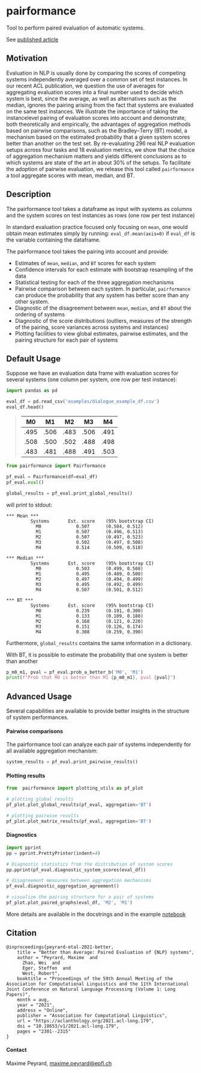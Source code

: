 # pairformance
Tool to perform paired evaluation of automatic systems.

See [published article](https://aclanthology.org/2021.acl-long.179/)

## Motivation

Evaluation in NLP is usually done by comparing the scores of competing systems independently averaged over a common set of test instances. 
In our recent ACL publication, we question the use of averages for aggregating evaluation scores into a final number used to decide which system is best, 
since the average, as well as alternatives such as the median, ignores the pairing arising from the fact that systems are evaluated on the same test instances. 
We illustrate the importance of taking the instancelevel pairing of evaluation scores into account and demonstrate, both theoretically and empirically, 
the advantages of aggregation methods based on pairwise comparisons, such as the Bradley–Terry (BT) model, a mechanism based on the estimated probability 
that a given system scores better than another on the test set. 
By re-evaluating 296 real NLP evaluation setups across four tasks and 18 evaluation metrics, 
we show that the choice of aggregation mechanism matters and yields different conclusions as to which systems are state of the art in about 30% of the setups.
To facilitate the adoption of pairwise evaluation, we release this tool called `pairformance` a tool aggregate scores with mean, median, and BT.

## Description

The pairformance tool takes a dataframe  as input with systems as columns
and the system scores on test instances as rows (one row per test instance)

In standard evaluation practice focused only focusing on `mean`, one would obtain 
mean estimates simply by running: `eval_df.mean(axis=0)` if `eval_df` is the variable 
containing the dataframe.

The pairformance tool takes the pairing into account and provide:
- Estimates of `mean`, `median`, and `BT` scores for each system
- Confidence intervals for each estimate with bootstrap resampling of the data
- Statistical testing for each of the three aggregation mechanisms
- Pairwise comparison between each system. In particular, `pairformance` can produce the probability that any system has better score than any other system.
- Diagnostic of the disagreement between `mean`, `median`, and `BT` about the ordering of systems
- Diagnostic of the score distributions (outliers, measures of the strength of the pairing, score variances across systems and instances)
- Plotting facilities to view global estimates, pairwise estimates, and the pairing structure for each pair of systems

## Default Usage

Suppose we have an evaluation data frame with evaluation scores for several systems
(one column per system, one row per test instance):

```python
import pandas as pd

eval_df = pd.read_csv('examples/dialogue_example_df.csv')
eval_df.head()
```

> | M0 | M1 | M2 | M3 | M4 |
> |----|----|----|----|----|
> | .495 | .506  | .483  | .506  |  .491  |
> | .508  | .500  | .502  | .488  |  .498 |
> | .483  |  .481 | .488  |  .491 |  .503 |


```python
from pairformance import Pairformance

pf_eval = Pairformance(df=eval_df)
pf_eval.eval()

global_results = pf_eval.print_global_results()    
```

will print to stdout:
```buildoutcfg
*** Mean ***
	     Systems       Est. score    (95% bootstrap CI)
	       M0             0.507      (0.504, 0.512) 
	       M1             0.507      (0.496, 0.513) 
	       M2             0.507      (0.497, 0.523) 
	       M3             0.502      (0.497, 0.508) 
	       M4             0.514      (0.509, 0.518) 

*** Median ***
	     Systems       Est. score    (95% bootstrap CI)
	       M0             0.503      (0.499, 0.508) 
	       M1             0.495      (0.489, 0.500) 
	       M2             0.497      (0.494, 0.499) 
	       M3             0.495      (0.492, 0.499) 
	       M4             0.507      (0.501, 0.512) 

*** BT ***
	     Systems       Est. score    (95% bootstrap CI)
	       M0             0.239      (0.191, 0.300) 
	       M1             0.133      (0.109, 0.180) 
	       M2             0.168      (0.121, 0.220) 
	       M3             0.151      (0.126, 0.174) 
	       M4             0.308      (0.259, 0.390) 
```
Furthermore, `global_results` contains the same information in a dictionary.

With BT, it is possible to estimate the probability that one system is better than another

```python
p_m0_m1, pval = pf_eval.prob_a_better_b('M0', 'M1')
print(f"Prob that M0 is better than M1 {p_m0_m1}, pval {pval}")
```

## Advanced Usage
Several capabilities are available to provide better insights in the structure of system performances.

#### Pairwise comparisons
The pairformance tool can analyze each pair of systems independently for all available aggregation mechanism:
```python
system_results = pf_eval.print_pairwise_results()
```

#### Plotting results
```python
from  pairformance import plotting_utils as pf_plot

# plotting global results
pf_plot.plot_global_results(pf_eval, aggregation='BT')

# plotting pairwise results
pf_plot.plot_matrix_results(pf_eval, aggregation='BT')
```

#### Diagnostics

```python
import pprint
pp = pprint.PrettyPrinter(indent=4)

# Diagnostic statistics from the distribution of system scores 
pp.pprint(pf_eval.diagnostic_system_scores(eval_df))

# disagreement measures between aggregation mechanisms
pf_eval.diagnostic_aggregation_agreement()

# visualize the pairing structure for a pair of systems
pf_plot.plot_paired_graphs(eval_df, 'M2', 'M1')
```

More details are available in the docstrings and in the example [notebook](examples/example_usage.ipynb)


## Citation
```
@inproceedings{peyrard-etal-2021-better,
    title = "Better than Average: Paired Evaluation of {NLP} systems",
    author = "Peyrard, Maxime  and
      Zhao, Wei  and
      Eger, Steffen  and
      West, Robert",
    booktitle = "Proceedings of the 59th Annual Meeting of the Association for Computational Linguistics and the 11th International Joint Conference on Natural Language Processing (Volume 1: Long Papers)",
    month = aug,
    year = "2021",
    address = "Online",
    publisher = "Association for Computational Linguistics",
    url = "https://aclanthology.org/2021.acl-long.179",
    doi = "10.18653/v1/2021.acl-long.179",
    pages = "2301--2315"
}
```

#### Contact
Maxime Peyrard, maxime.peyrard@epfl.ch